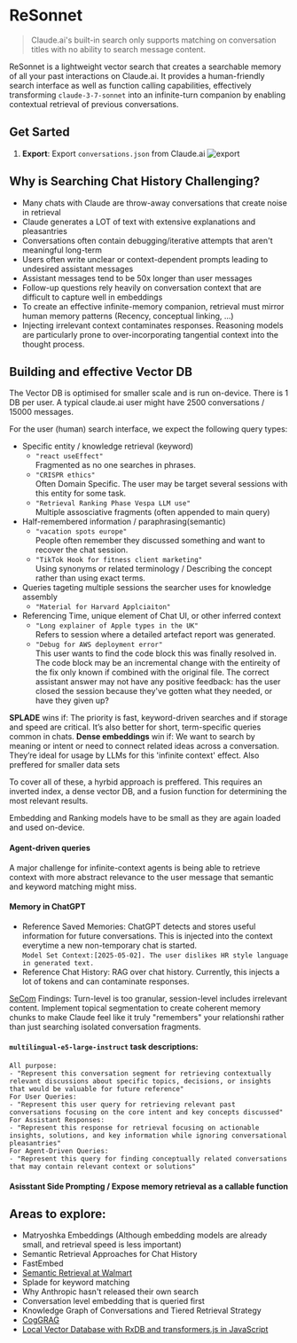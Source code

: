 # ReSonnet

> Claude.ai's built-in search only supports matching on conversation titles with no ability to search message content.

ReSonnet is a lightweight vector search that creates a searchable memory of all your past interactions on Claude.ai. It provides a human-friendly search interface as well as function calling capabilities, effectively transforming `claude-3-7-sonnet` into an infinite-turn companion by enabling contextual retrieval of previous conversations.

## Get Sarted
1. **Export**: Export `conversations.json` from Claude.ai
    ![export](https://github.com/user-attachments/assets/e0ccd6d1-b3ff-4f3e-95db-a0f6be3b11ae)

## Why is Searching Chat History Challenging?

- Many chats with Claude are throw-away conversations that create noise in retrieval
- Claude generates a LOT of text with extensive explanations and pleasantries
- Conversations often contain debugging/iterative attempts that aren't meaningful long-term
- Users often write unclear or context-dependent prompts leading to undesired assistant messages
- Assistant messages tend to be 50x longer than user messages
- Follow-up questions rely heavily on conversation context that are difficult to capture well in embeddings
- To create an effective infinite-memory companion, retrieval must mirror human memory patterns (Recency, conceptual linking, ...)
- Injecting irrelevant context contaminates responses. Reasoning models are particularly prone to over-incorporating tangential context into the thought process.

## Building and effective Vector DB

The Vector DB is optimised for smaller scale and is run on-device. There is 1 DB per user. A typical claude.ai user might have 2500 conversations / 15000 messages.

For the user (human) search interface, we expect the following query types:

- Specific entity / knowledge retrieval (keyword)
    - `"react useEffect"` \
Fragmented as no one searches in phrases.
    - `"CRISPR ethics"` \
Often Domain Specific. The user may be target several sessions with this entity for some task.
    - `"Retrieval Ranking Phase Vespa LLM use"` \
Multiple assosciative fragments (often appended to main query)
- Half-remembered information / paraphrasing(semantic)
    - `"vacation spots europe"` \
People often remember they discussed something and want to recover the chat session.
    - `"TikTok Hook for fitness client marketing"` \
Using synonyms or related terminology / Describing the concept rather than using exact terms.
- Queries tageting multiple sessions the searcher uses for knowledge assembly
    - `"Material for Harvard Applciaiton"`
- Referencing Time, unique element of Chat UI, or other inferred context
    - `"Long explainer of Apple types in the UK"` \
Refers to session where a detailed artefact report was generated.
    - `"Debug for AWS deployment error"` \
This user wants to find the code block this was finally resolved in. The code block may be an incremental change with the entireity of the fix only known if combined with the original file. The correct assistant answer may not have any positive feedback: has the user closed the session because they've gotten what they needed, or have they given up?

**SPLADE** wins if: The priority is fast, keyword-driven searches and if storage and speed are critical. It’s also better for short, term-specific queries common in chats.
**Dense embeddings** win if: We want to search by meaning or intent or need to connect related ideas across a conversation. They’re ideal for usage by LLMs for this 'infinite context' effect. Also preffered for smaller data sets

To cover all of these, a hyrbid approach is preffered. This requires an inverted index, a dense vector DB, and a fusion function for determining the most relevant results.

Embedding and Ranking models have to be small as they are again loaded and used on-device.

#### Agent-driven queries

A major challenge for infinite-context agents is being able to retrieve context with more abstract relevance to the user message that semantic and keyword matching might miss.

#### Memory in ChatGPT

- Reference Saved Memories: ChatGPT detects and stores useful information for future conversations. This is injected into the context everytime a new non-temporary chat is started. <br/> `Model Set Context:[2025-05-02]. The user dislikes HR style language in generated text.`
- Reference Chat History: RAG over chat history. Currently, this injects a lot of tokens and can contaminate responses.

[SeCom](https://arxiv.org/abs/2502.05589) Findings: Turn-level is too granular, session-level includes irrelevant content. Implement topical segmentation to create coherent memory chunks to make Claude feel like it truly "remembers" your relationshi rather than just searching isolated conversation fragments.

#### `multilingual-e5-large-instruct` task descriptions:
```
All purpose:
- "Represent this conversation segment for retrieving contextually relevant discussions about specific topics, decisions, or insights that would be valuable for future reference"
For User Queries:
- "Represent this user query for retrieving relevant past conversations focusing on the core intent and key concepts discussed"
For Assistant Responses:
- "Represent this response for retrieval focusing on actionable insights, solutions, and key information while ignoring conversational pleasantries"
For Agent-Driven Queries:
- "Represent this query for finding conceptually related conversations that may contain relevant context or solutions"
```

#### Asisstant Side Prompting / Expose memory retrieval as a callable function

## Areas to explore:
- Matryoshka Embeddings (Although embedding models are already small, and retrieval speed is less important)
- Semantic Retrieval Approaches for Chat History
- FastEmbed
- [Semantic Retrieval at Walmart](https://arxiv.org/abs/2412.04637)
- Splade for keyword matching
- Why Anthropic hasn't released their own search
- Conversation level embedding that is queried first 
- Knowledge Graph of Conversations and Tiered Retrieval Strategy
- [CogGRAG](https://arxiv.org/abs/2503.06567)
- [Local Vector Database with RxDB and transformers.js in JavaScript](https://rxdb.info/articles/javascript-vector-database.html)